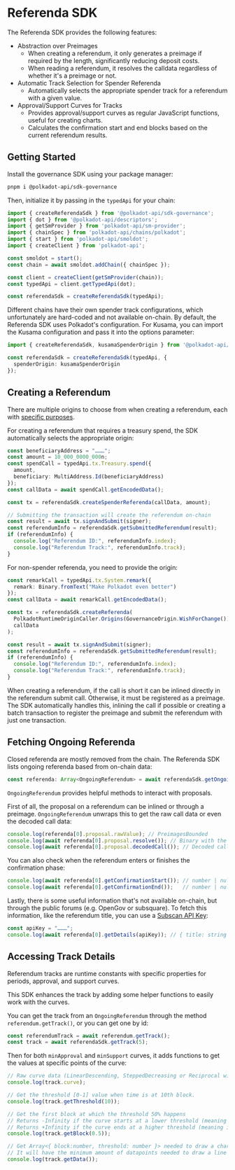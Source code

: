 # Referenda SDK

The Referenda SDK provides the following features:

- Abstraction over Preimages
  - When creating a referendum, it only generates a preimage if required by the length, significantly reducing deposit costs.
  - When reading a referendum, it resolves the calldata regardless of whether it's a preimage or not.
- Automatic Track Selection for Spender Referenda
  - Automatically selects the appropriate spender track for a referendum with a given value.
- Approval/Support Curves for Tracks
  - Provides approval/support curves as regular JavaScript functions, useful for creating charts.
  - Calculates the confirmation start and end blocks based on the current referendum results.

## Getting Started

Install the governance SDK using your package manager:

```sh
pnpm i @polkadot-api/sdk-governance
```

Then, initialize it by passing in the `typedApi` for your chain:

```ts
import { createReferendaSdk } from '@polkadot-api/sdk-governance';
import { dot } from '@polkadot-api/descriptors';
import { getSmProvider } from 'polkadot-api/sm-provider';
import { chainSpec } from 'polkadot-api/chains/polkadot';
import { start } from 'polkadot-api/smoldot';
import { createClient } from 'polkadot-api';

const smoldot = start();
const chain = await smoldot.addChain({ chainSpec });

const client = createClient(getSmProvider(chain));
const typedApi = client.getTypedApi(dot);

const referendaSdk = createReferendaSdk(typedApi);
```

Different chains have their own spender track configurations, which unfortunately are hard-coded and not available on-chain. By default, the Referenda SDK uses Polkadot's configuration. For Kusama, you can import the Kusama configuration and pass it into the options parameter:

```ts
import { createReferendaSdk, kusamaSpenderOrigin } from '@polkadot-api/sdk-governance';

const referendaSdk = createReferendaSdk(typedApi, {
  spenderOrigin: kusamaSpenderOrigin
});
```

## Creating a Referendum

There are multiple origins to choose from when creating a referendum, each with [specific purposes](https://wiki.polkadot.network/docs/learn-polkadot-opengov-origins#origins-and-tracks-info).

For creating a referendum that requires a treasury spend, the SDK automatically selects the appropriate origin:

```ts
const beneficiaryAddress = "………";
const amount = 10_000_0000_000n;
const spendCall = typedApi.tx.Treasury.spend({
  amount,
  beneficiary: MultiAddress.Id(beneficiaryAddress)
});
const callData = await spendCall.getEncodedData();

const tx = referendaSdk.createSpenderReferenda(callData, amount);

// Submitting the transaction will create the referendum on-chain
const result = await tx.signAndSubmit(signer);
const referendumInfo = referendaSdk.getSubmittedReferendum(result);
if (referendumInfo) {
  console.log("Referendum ID:", referendumInfo.index);
  console.log("Referendum Track:", referendumInfo.track);
}
```

For non-spender referenda, you need to provide the origin:

```ts
const remarkCall = typedApi.tx.System.remark({
  remark: Binary.fromText("Make Polkadot even better")
});
const callData = await remarkCall.getEncodedData();

const tx = referendaSdk.createReferenda(
  PolkadotRuntimeOriginCaller.Origins(GovernanceOrigin.WishForChange()),
  callData
);

const result = await tx.signAndSubmit(signer);
const referendumInfo = referendaSdk.getSubmittedReferendum(result);
if (referendumInfo) {
  console.log("Referendum ID:", referendumInfo.index);
  console.log("Referendum Track:", referendumInfo.track);
}
```

When creating a referendum, if the call is short it can be inlined directly in the referendum submit call. Otherwise, it must be registered as a preimage. The SDK automatically handles this, inlining the call if possible or creating a batch transaction to register the preimage and submit the referendum with just one transaction.

## Fetching Ongoing Referenda

Closed referenda are mostly removed from the chain. The Referenda SDK lists ongoing referenda based from on-chain data:

```ts
const referenda: Array<OngoingReferendum> = await referendaSdk.getOngoingReferenda();
```

`OngoingReferendum` provides helpful methods to interact with proposals.

First of all, the proposal on a referendum can be inlined or through a preimage. `OngoingReferendum` unwraps this to get the raw call data or even the decoded call data:

```ts
console.log(referenda[0].proposal.rawValue); // PreimagesBounded
console.log(await referenda[0].proposal.resolve()); // Binary with the call data
console.log(await referenda[0].proposal.decodedCall()); // Decoded call data
```

You can also check when the referendum enters or finishes the confirmation phase:

```ts
console.log(await referenda[0].getConfirmationStart()); // number | null
console.log(await referenda[0].getConfirmationEnd());   // number | null
```

Lastly, there is some useful information that's not available on-chain, but through the public forums (e.g. OpenGov or subsquare). To fetch this information, like the referendum title, you can use a [Subscan API Key](https://support.subscan.io):

```ts
const apiKey = "………";
console.log(await referenda[0].getDetails(apiKey)); // { title: string }
```

## Accessing Track Details

Referendum tracks are runtime constants with specific properties for periods, approval, and support curves.

This SDK enhances the track by adding some helper functions to easily work with the curves.

You can get the track from an `OngoingReferendum` through the method `referendum.getTrack()`, or you can get one by id:

```ts
const referendumTrack = await referendum.getTrack();
const track = await referendaSdk.getTrack(5);
```

Then for both `minApproval` and `minSupport` curves, it adds functions to get the values at specific points of the curve:

```ts
// Raw curve data (LinearDescending, SteppedDecreasing or Reciprocal with parameters)
console.log(track.curve);

// Get the threshold [0-1] value when time is at 10th block.
console.log(track.getThreshold(10));

// Get the first block at which the threshold 50% happens
// Returns -Infinity if the curve starts at a lower threshold (meaning it has reached the threshold since the beginning)
// Returns +Infinity if the curve ends at a higher threshold (meaning it will never reach the threshold)
console.log(track.getBlock(0.5));

// Get Array<{ block:number, threshold: number }> needed to draw a chart.
// It will have the minimum amount of datapoints needed to draw a line chart.
console.log(track.getData());
```

